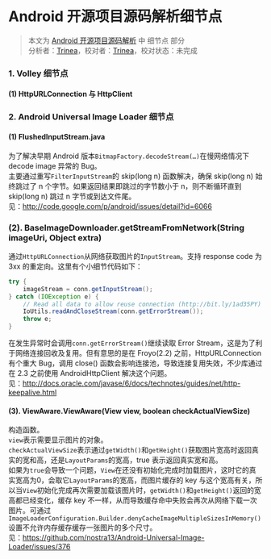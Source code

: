 Android 开源项目源码解析细节点
====================================
> 本文为 [Android 开源项目源码解析](https://a.codekk.com) 中 细节点 部分  
> 分析者：[Trinea](https://github.com/trinea)，校对者：[Trinea](https://github.com/trinea)，校对状态：未完成

### 1. Volley 细节点
#### (1) HttpURLConnection 与 HttpClient

### 2. Android Universal Image Loader 细节点
#### (1) FlushedInputStream.java
为了解决早期 Android 版本`BitmapFactory.decodeStream(…)`在慢网络情况下 decode image 异常的 Bug。  
主要通过重写`FilterInputStream`的 skip(long n) 函数解决，确保 skip(long n) 始终跳过了 n 个字节。如果返回结果即跳过的字节数小于 n，则不断循环直到 skip(long n) 跳过 n 字节或到达文件尾。  
见：http://code.google.com/p/android/issues/detail?id=6066

### (2). BaseImageDownloader.getStreamFromNetwork(String imageUri, Object extra)
通过`HttpURLConnection`从网络获取图片的`InputStream`。支持 response code 为 3xx 的重定向。这里有个小细节代码如下：  
```java
try {
    imageStream = conn.getInputStream();
} catch (IOException e) {
    // Read all data to allow reuse connection (http://bit.ly/1ad35PY)
    IoUtils.readAndCloseStream(conn.getErrorStream());
    throw e;
}
```
在发生异常时会调用`conn.getErrorStream()`继续读取 Error Stream，这是为了利于网络连接回收及复用。但有意思的是在 Froyo(2.2) 之前，HttpURLConnection 有个重大 Bug，调用 close() 函数会影响连接池，导致连接复用失效，不少库通过在 2.3 之前使用 AndroidHttpClient 解决这个问题。  
见：http://docs.oracle.com/javase/6/docs/technotes/guides/net/http-keepalive.html  

#### (3). ViewAware.ViewAware(View view, boolean checkActualViewSize)
构造函数。  
`view`表示需要显示图片的对象。  
`checkActualViewSize`表示通过`getWidth()`和`getHeight()`获取图片宽高时返回真实的宽和高，还是`LayoutParams`的宽高，true 表示返回真实宽和高。  
如果为`true`会导致一个问题，`View`在还没有初始化完成时加载图片，这时它的真实宽高为0，会取它`LayoutParams`的宽高，而图片缓存的 key 与这个宽高有关，所以当`View`初始化完成再次需要加载该图片时，`getWidth()`和`getHeight()`返回的宽高都已经变化，缓存 key 不一样，从而导致缓存命中失败会再次从网络下载一次图片。可通过`ImageLoaderConfiguration.Builder.denyCacheImageMultipleSizesInMemory()`设置不允许内存缓存缓存一张图片的多个尺寸。  
见：https://github.com/nostra13/Android-Universal-Image-Loader/issues/376  